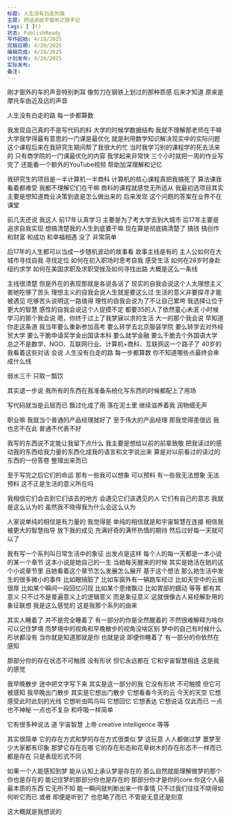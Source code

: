 ```yaml
---
标题: 人生没有白走的路
主题: 把话说给宇宙听之随手记
tags: [ ]()
状态: PublishReady
写作起始: 4/18/2025
完稿日期: 4/20/2025
编辑完成: 4/20/2025
计划发布: 4/20/2025
实际发布:
备注:
---
```

刚才窗外的车的声音特别刺耳
像剪刀在钢铁上划过的那种质感
后来才知道
原来是摩托车由近及远的声音

人生没有白走的路
每一步都算数

我发现自己真的不是写代码的料
大学的时候学数据结构
我就不理解那老师在干嘛
大学我学得最有意思的一门课是最优化
就是利用数学知识解决现实中的实际问题
这个课程后来在我研究生期间帮了我很大的忙
当时我学习别的课程学的死去活来的
只有商学院的一门课最优化的内容
我学起来非常快
三个小时就把一周的作业写完了
还能看一个额外的YouTube视频
帮助加深理解和记忆

我研究生的项目是一半计算机一半商科
计算机的核心课程真把我搞死了
算法课我看着都难受
我都不理解它们在干嘛
商科的课程就感觉无所适从
我最初选项目其实主要是想知道商业决策到底是怎么做出来的
后来发现
这个问题的答案在业界不在课堂

前几天还说
我这人
前17年认真学习
主要是为了考大学去到大城市
后17年主要是追求自我实现
想搞清楚我的人生到底要干嘛
现在算是彻底搞清楚了
搞钱 搞创作
和财富 和成功 和幸福相遇
没了
非常简单

后17年的人生都可以当成一步随机波动的故事看
故事主线是有的
主人公如何在大城市寻找自我 寻找定位
如何在初入职场时思考自我 感受生活
如何在28岁时身赴纽约求学
如何在美国求职及求职受挫及如何寻找出路
大概是这么一条线

主线很清楚
但是外在的表现那就是各说各话了
现实的自我会说这个人太理想主义
害她吃够了苦头
理想主义的自我会说人生就是要这么过
生活的意义非要探寻才能被遇见
吃够苦头说明这一路值得
理性的自我会说为了不让自己累垮
我选择让位于更大的智慧
感性的自我会说这个人捉摸不定
都要35的人了依然童心未泯
小时候学习的那个我会说 
嗯，你终于过上了我梦寐以求的生活
大一的那个我会说
早知道你走这条道
我当年要么重新参加高考
要么转学去北京服装学院
要么转学去对外经贸大学
要么干脆申请奖学金出国读本科
要么就学金融
要么干脆去个外国语大学
总之不是数学、NGO、互联网行业、计算机+商科、互联网这一个路子了
40岁的我看着这些对话
会说
人生没有白走的路
每一步都算数
你不知道哪些点最终会串成什么线

弱水三千
只取一瓢饮

其实退一步说
我所有的东西在我准备系统化写东西的时候都配上了用场

写代码就当是云层而已
飘过化成了雨
落在泥土里
继续滋养着我
润物细无声

职业嘛
我就当个普通的产品经理就好了
至于伟大的产品经理
那我觉得差很远
我也志不在此
普通不代表不好

我写的东西说不定能让我留下点什么
我主要是想给以前的前辈致敬
把我读过的感动我的东西给我力量的东西化成我的语言和文字说出来
算是对以前看过的读过的东西的一份答卷
整理出来而已

至于写完之后它们的命运
那有一些我可以想象
可以预料
有一些我无法想象
无法预料
这不正是生活的意义所在吗

我相信它们会去到它们该去的地方
会遇见它们该遇见的人
它们有自己的意志
我就是这么认为的
虽然我不晓得我为什么会这么认为

人家说单纯的相信是有力量的
我觉得是
单纯的相信就是和宇宙智慧在连接
相信我被更大的智慧指导
放下我的成见
充满好奇的满怀热情的期待
然后过好每一天就可以了


我有写一个系列叫日常生活中的象征
出发点是这样
每个人的每一天都是一本小说的某一个章节
这本小说是她自己的一生
当她每天醒来的时候
其实是她活在她的这个小说章节里
且她看着这个章节怎么发展怎么展开
基于这个想法
那么她生活中发生的很多微小的事件
比如眼镜脏了
比如车窗外有一辆跑车经过
比如天空中的云层很厚
比如某个瞬间一段回忆闪现
比如某个思绪飘过
比如胃部的蠕动
等等
都有其意义
只不过不是普遍意义上的逻辑意义
而是象征意义
这就很像古人易经解卦用的象征联想
我是这么感觉的
这是我那个系列的由来

其实人睡着了
并不是完全睡着了
有一部分的你是全然醒着的
不然很难解释为啥你可以记住梦境
而梦境中的视角和早晚散步的视角没啥区别
梦中的自己有时候什么形状都没有
当你就是知道那就是你
也就是说
即便你睡着了
有一部分的你依然在感知

那部分你的存在状态不可触摸
没有形状
但它永远都在
它和宇宙智慧相连
这是我的感觉

我早晚散步
途中把文字写下来
其实是这一部分的我
它没有形状 
不可触摸
但它可被感知
我早晚出门散步
其实是它想出门散步
它想看看今天的云
今天的天空
它想感受此时此刻的光线
它想听虫鸣鸟叫
它想回忆
它想表达
它想说话
仅此而已
一点也不神秘
一点也不复杂
和呼吸一样简单

它有很多种说法
道
宇宙智慧
上帝
creative intelligence 
等等

其实很简单
它的存在方式和梦的存在方式很类似
梦
这玩意
人人都做过梦
噩梦至少大家都有印象
那梦它存在在哪
它的存在形态和花草树木的存在形态不一样而已
都是存在
只是表现形式不同

如果一个人能感知到梦
能从认知上承认梦是存在的
那么自然就能理解做梦的那个你也是存在的
能记住梦的那部分你也是存在的
那部分你才是你的core
你这个人最最本质的东西
它无所不知
能一瞬间就判断出来一件事情
只不过我们往往不晓得如何听它而已
或者
即便是听到了
也忽略了而已
不管是无意还是刻意

这大概就是我想说的



